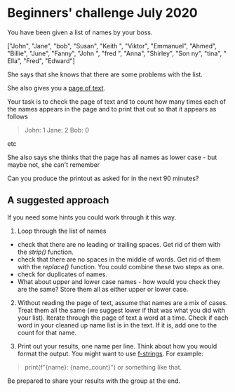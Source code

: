 # Beginners' challenge July 2020

You have been given a list of names by your boss. 

["John", "Jane", "bob", "Susan", "Keith ", "Viktor", "Emmanuel", "Ahmed", "Billie", "June", "Fanny", "John ", "fred ", "Anna", "Shirley", "Son ny", "tina", " Ella", "Fred", "Edward"]

She says that she knows that there are some problems with the list.

She also gives you a [page of text](page.txt).

Your task is to check the page of text and to count how many times each of the names appears in the page and to print that out so that it appears as follows

> John: 1
> Jane: 2
> Bob: 0

etc

She also says she thinks that the page has all names as lower case - but maybe not, she can't remember

Can you produce the printout as asked for in the next 90 minutes? 



## A suggested approach

If you need some hints you could work through it this way. 

1. Loop through the list of names 
 - check that there are no leading or trailing spaces. Get rid of them with the _strip()_ function. 
 - check that there are no spaces in the middle of words. Get rid of them with the _replace()_ function. You could combine these two steps as one.
 - check for duplicates of names. 
 - What about upper and lower case names - how would you check they are the same? Store them all as either upper or lower case. 

 2. Without reading the page of text, assume that names are a mix of cases. Treat them all the same (we suggest lower if that was what you did with your list). Iterate through the page of text a word at a time. Check if each word in your cleaned up name list is in the text. If it is, add one to the count for that name. 

 3. Print out your results, one name per line. Think about how you would format the output. You might want to use [f-strings](https://realpython.com/python-f-strings/). For example:
 > print(f"{name}: {name_count}") 
 or something like that. 

 Be prepared to share your results with the group at the end. 

